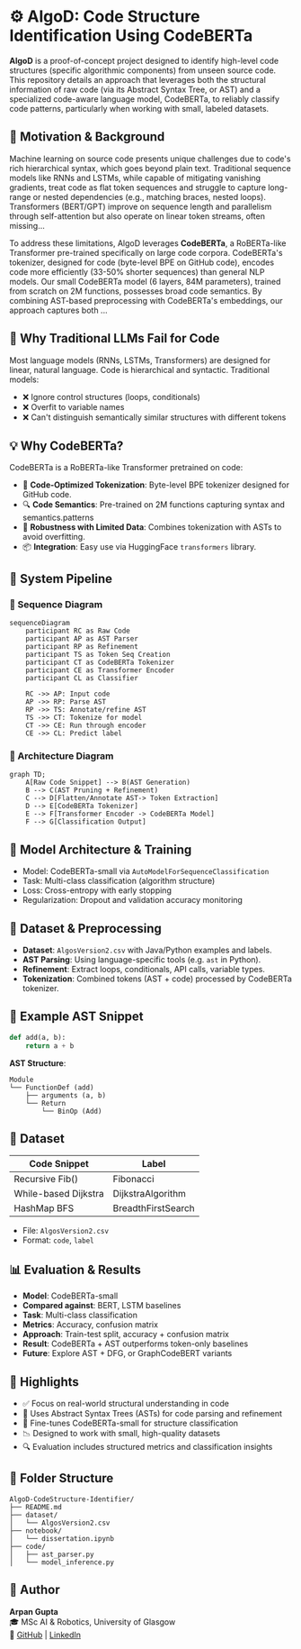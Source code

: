 # ⚙️ AlgoD: Code Structure Identification Using CodeBERTa

**AlgoD** is a proof-of-concept project designed to identify high-level code structures (specific algorithmic components) from unseen source code. This repository details an approach that leverages both the structural information of raw code (via its Abstract Syntax Tree, or AST) and a specialized code-aware language model, CodeBERTa, to reliably classify code patterns, particularly when working with small, labeled datasets.

## 📌 Motivation & Background

Machine learning on source code presents unique challenges due to code's rich hierarchical syntax, which goes beyond plain text. Traditional sequence models like RNNs and LSTMs, while capable of mitigating vanishing gradients, treat code as flat token sequences and struggle to capture long-range or nested dependencies (e.g., matching braces, nested loops). Transformers (BERT/GPT) improve on sequence length and parallelism through self-attention but also operate on linear token streams, often missing...

To address these limitations, AlgoD leverages **CodeBERTa**, a RoBERTa-like Transformer pre-trained specifically on large code corpora. CodeBERTa's tokenizer, designed for code (byte-level BPE on GitHub code), encodes code more efficiently (33-50% shorter sequences) than general NLP models. Our small CodeBERTa model (6 layers, 84M parameters), trained from scratch on 2M functions, possesses broad code semantics. By combining AST-based preprocessing with CodeBERTa's embeddings, our approach captures both ...

## 🧠 Why Traditional LLMs Fail for Code

Most language models (RNNs, LSTMs, Transformers) are designed for linear, natural language. Code is hierarchical and syntactic. Traditional models:

- ❌ Ignore control structures (loops, conditionals)
- ❌ Overfit to variable names
- ❌ Can't distinguish semantically similar structures with different tokens

## 💡 Why CodeBERTa?

CodeBERTa is a RoBERTa-like Transformer pretrained on code:

- 🔧 **Code-Optimized Tokenization**: Byte-level BPE tokenizer designed for GitHub code.
- 🔍 **Code Semantics**: Pre-trained on 2M functions capturing syntax and semantics.patterns
- 🤝 **Robustness with Limited Data**: Combines tokenization with ASTs to avoid overfitting.
- 📦 **Integration**: Easy use via HuggingFace `transformers` library.

## 🧩 System Pipeline

### 🎢 Sequence Diagram

```mermaid
sequenceDiagram
    participant RC as Raw Code
    participant AP as AST Parser
    participant RP as Refinement
    participant TS as Token Seq Creation
    participant CT as CodeBERTa Tokenizer
    participant CE as Transformer Encoder
    participant CL as Classifier

    RC ->> AP: Input code
    AP ->> RP: Parse AST
    RP ->> TS: Annotate/refine AST
    TS ->> CT: Tokenize for model
    CT ->> CE: Run through encoder
    CE ->> CL: Predict label
```

### 🧱 Architecture Diagram

```mermaid
graph TD;
    A[Raw Code Snippet] --> B(AST Generation)
    B --> C(AST Pruning + Refinement)
    C --> D[Flatten/Annotate AST-> Token Extraction]
    D --> E[CodeBERTa Tokenizer]
    E --> F[Transformer Encoder -> CodeBERTa Model]
    F --> G[Classification Output]
```

## 🧪 Model Architecture & Training

- Model: CodeBERTa-small via `AutoModelForSequenceClassification`
- Task: Multi-class classification (algorithm structure)
- Loss: Cross-entropy with early stopping
- Regularization: Dropout and validation accuracy monitoring

## 🌳 Dataset & Preprocessing

- **Dataset**: `AlgosVersion2.csv` with Java/Python examples and labels.
- **AST Parsing**: Using language-specific tools (e.g. `ast` in Python).
- **Refinement**: Extract loops, conditionals, API calls, variable types.
- **Tokenization**: Combined tokens (AST + code) processed by CodeBERTa tokenizer.

## 🌲 Example AST Snippet

```python
def add(a, b):
    return a + b
```

**AST Structure**:

```
Module
└── FunctionDef (add)
    ├── arguments (a, b)
    └── Return
        └── BinOp (Add)
```

## 🧪 Dataset

| Code Snippet         | Label              |
| -------------------- | ------------------ |
| Recursive Fib()      | Fibonacci          |
| While-based Dijkstra | DijkstraAlgorithm  |
| HashMap BFS          | BreadthFirstSearch |

- File: `AlgosVersion2.csv`
- Format: `code`, `label`

## 📊 Evaluation & Results

- **Model**: CodeBERTa-small
- **Compared against**: BERT, LSTM baselines
- **Task**: Multi-class classification
- **Metrics**: Accuracy, confusion matrix
- **Approach**: Train-test split, accuracy + confusion matrix
- **Result**: CodeBERTa + AST outperforms token-only baselines
- **Future**: Explore AST + DFG, or GraphCodeBERT variants

## 📌 Highlights

- ✅ Focus on real-world structural understanding in code
- 🧠 Uses Abstract Syntax Trees (ASTs) for code parsing and refinement
- 🤖 Fine-tunes CodeBERTa-small for structure classification
- 📉 Designed to work with small, high-quality datasets
- 🔍 Evaluation includes structured metrics and classification insights

## 📁 Folder Structure

```
AlgoD-CodeStructure-Identifier/
├── README.md
├── dataset/
│   └── AlgosVersion2.csv
├── notebook/
│   └── dissertation.ipynb
├── code/
│   ├── ast_parser.py
│   └── model_inference.py
```

## 👤 Author

**Arpan Gupta**  
🎓 MSc AI & Robotics, University of Glasgow  
🔗 [GitHub](https://github.com/Arpangpta) | [LinkedIn](www.linkedin.com/in/apngupta/)
